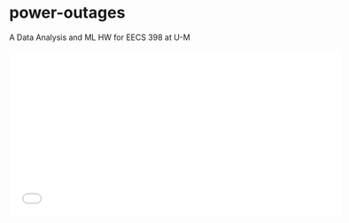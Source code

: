 # power-outages

A Data Analysis and ML HW for EECS 398 at U-M

<iframe
  src="assets/anomaly_pre.html"
  width="600"
  height="300"
  frameborder="0"
></iframe>
